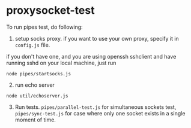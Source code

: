 # proxysocket-test

To run pipes test, do following:
1. setup socks proxy. 
if you want to use your own proxy, specify it in `config.js` file.

if you don't have one, and you are using openssh sshclient and have running sshd 
on your local machine, just run
```shell
node pipes/startsocks.js
```

2. run echo server
```shell
node util/echoserver.js
```

3. Run tests. `pipes/parallel-test.js` for simultaneous sockets test, `pipes/sync-test.js` 
for case where only one socket exists in a single moment of time.
